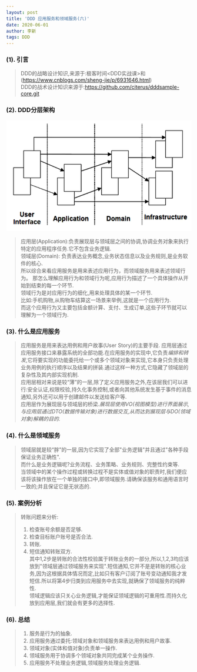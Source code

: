 ```yaml
---
layout: post
title: 'DDD 应用服务和领域服务(六)'
date: 2020-06-01
author: 李新
tags: DDD
---
```


### (1). 引言
> DDD的战略设计知识,来源于:极客时间<DDD实战课>和(https://www.cnblogs.com/sheng-jie/p/6931646.html)            
> DDD的战术设计知识来源于:https://github.com/citerus/dddsample-core.git    
### (2). DDD分层架构
!["DDD分层架构"](/assets/ddd/imgs/ddd.webp)

> 应用层(Application):负责展现层与领域层之间的协调,协调业务对象来执行特定的应用程序任务.它不包含业务逻辑.  
> 领域层(Domain): 负责表达业务概念,业务状态信息以及业务规则,是业务软件的核心.  
> 所以综合来看应用服务是用来表述应用行为，而领域服务用来表述领域行为。
> 那怎么理解应用行为和领域行为呢,应用行为描述了一个具体操作从开始到结束的每一个环节.  
> 领域行为是对应用行为的细化,用来处理具体的某一个环节.   
> 比如:手机购物,从购物车结算这一场景来举例,这就是一个应用行为.  
> 而这个应用行为又主要包括金额计算、支付、生成订单,这些子环节就可以理解为一个领域行为.
### (3). 什么是应用服务
> 应用服务是用来表达用例和用户故事(User Story)的主要手段.
> 应用层通过应用服务接口来暴露系统的全部功能.在应用服务的实现中,它负责*编排和转发*,它将要实现的功能委托给一个或多个领域对象来实现,它本身只负责处理业务用例的执行顺序以及结果的拼装.通过这样一种方式,它隐藏了领域层的复杂性及其内部实现机制.  
> 应用层相对来说是较“薄”的一层,除了定义应用服务之外,在该层我们可以进行:安全认证,权限校验,持久化事务控制,或者向其他系统发生基于事件的消息通知,另外还可以用于创建邮件以发送给客户等.    
> 应用层作为展现层与领域层的桥梁.*展现层使用VO(视图模型)进行界面展示,与应用层通过DTO(数据传输对象)进行数据交互,从而达到展现层与DO(领域对象)解耦的目的.*    
### (4). 什么是领域服务
> 领域层就是较“胖”的一层,因为它实现了全部"业务逻辑"并且通过"各种手段保证业务正确性".  
> 而什么是业务逻辑呢?业务流程、业务策略、业务规则、完整性约束等.  
> 当领域中的某个操作过程或转换过程不是实体或值对象的职责时,我们便应该将该操作放在一个单独的接口中,即领域服务.请确保该服务和通用语言时一致的;并且保证它是无状态的.  
### (5). 案例分析
> 转账问题来分析:  
> 1. 检查账号余额是否足够.   
> 2. 检查目标账户账号是否合法.   
> 3. 转账.   
> 4. 短信通知转账双方.   
> 其中1,2步是转账的合法性校验属于转账业务的一部分,所以,1,2,3均应该放到"领域层通过领域服务来实现".短信通知,它并不是是转账的核心业务,因为这根据具体情况而定,比如只有客户订阅了账号变动通知我才发短信.所以将第4步归类到应用服务中去实现,就确保了领域服务的纯粹性.  
> 领域逻辑应该只关心业务逻辑,才能保证领域逻辑的可重用性.而持久化放到应用层,我们就会有更多的选择性.  
### (6). 总结
> 1. 服务是行为的抽象.   
> 2. 应用服务通过委托:领域对象和领域服务来表达用例和用户故事.   
> 3. 领域对象(实体和值对象)负责单一操作.   
> 4. 领域服务用于协调多个领域对象共同完成某个业务操作.       
> 5. 应用服务不处理业务逻辑,领域服务处理业务逻辑.   
